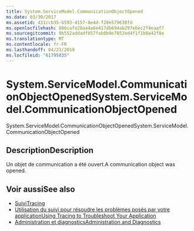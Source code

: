 ```yaml
---
title: System.ServiceModel.CommunicationObjectOpened
ms.date: 03/30/2017
ms.assetid: 431ccb35-b593-4157-8e4d-f20e579630fd
ms.openlocfilehash: 886cafe28aa4a6e417db694ab297ebec2f4eaaf7
ms.sourcegitcommit: 9b552addadfb57fab0b9e7852ed4f1f1b8a42f8e
ms.translationtype: MT
ms.contentlocale: fr-FR
ms.lasthandoff: 04/23/2019
ms.locfileid: "61795835"
---
```

# <a name="systemservicemodelcommunicationobjectopened"></a><span data-ttu-id="55e10-102">System.ServiceModel.CommunicationObjectOpened</span><span class="sxs-lookup"><span data-stu-id="55e10-102">System.ServiceModel.CommunicationObjectOpened</span></span>
<span data-ttu-id="55e10-103">System.ServiceModel.CommunicationObjectOpened</span><span class="sxs-lookup"><span data-stu-id="55e10-103">System.ServiceModel.CommunicationObjectOpened</span></span>  
  
## <a name="description"></a><span data-ttu-id="55e10-104">Description</span><span class="sxs-lookup"><span data-stu-id="55e10-104">Description</span></span>  
 <span data-ttu-id="55e10-105">Un objet de communication a été ouvert.</span><span class="sxs-lookup"><span data-stu-id="55e10-105">A communication object was opened.</span></span>  
  
## <a name="see-also"></a><span data-ttu-id="55e10-106">Voir aussi</span><span class="sxs-lookup"><span data-stu-id="55e10-106">See also</span></span>

- [<span data-ttu-id="55e10-107">Suivi</span><span class="sxs-lookup"><span data-stu-id="55e10-107">Tracing</span></span>](../../../../../docs/framework/wcf/diagnostics/tracing/index.md)
- [<span data-ttu-id="55e10-108">Utilisation du suivi pour résoudre les problèmes posés par votre application</span><span class="sxs-lookup"><span data-stu-id="55e10-108">Using Tracing to Troubleshoot Your Application</span></span>](../../../../../docs/framework/wcf/diagnostics/tracing/using-tracing-to-troubleshoot-your-application.md)
- [<span data-ttu-id="55e10-109">Administration et diagnostics</span><span class="sxs-lookup"><span data-stu-id="55e10-109">Administration and Diagnostics</span></span>](../../../../../docs/framework/wcf/diagnostics/index.md)
